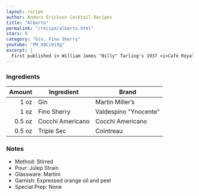 ```yaml
---
layout: recipe
author: Anders Erickson Cocktail Recipes
title: "Alberto"
permalink: "/recipe/alberto.html"
stars: 0
category: "Gin, Fino Sherry"
youtube: "PM_X8Ci0iXg"
excerpt: |
  First published in William James "Billy" Tarling's 1937 <i>Café Royal Bar Book</i> where the invention of this cocktail is credited to A. J. Smith.
---
```


### Ingredients

| Amount | Ingredient       | Brand                 |
| -----: | ---------------- | --------------------- |
|   1 oz | Gin              | Martin Miller’s       |
|   1 oz | Fino Sherry      | Valdespino "Ynocente" |
| 0.5 oz | Cocchi Americano | Cocchi Americano      |
| 0.5 oz | Triple Sec       | Cointreau             |

### Notes

- Method: Stirred
- Pour: Julep Strain
- Glassware: Martini
- Garnish: Expressed orange oil and peel
- Special Prep: None
